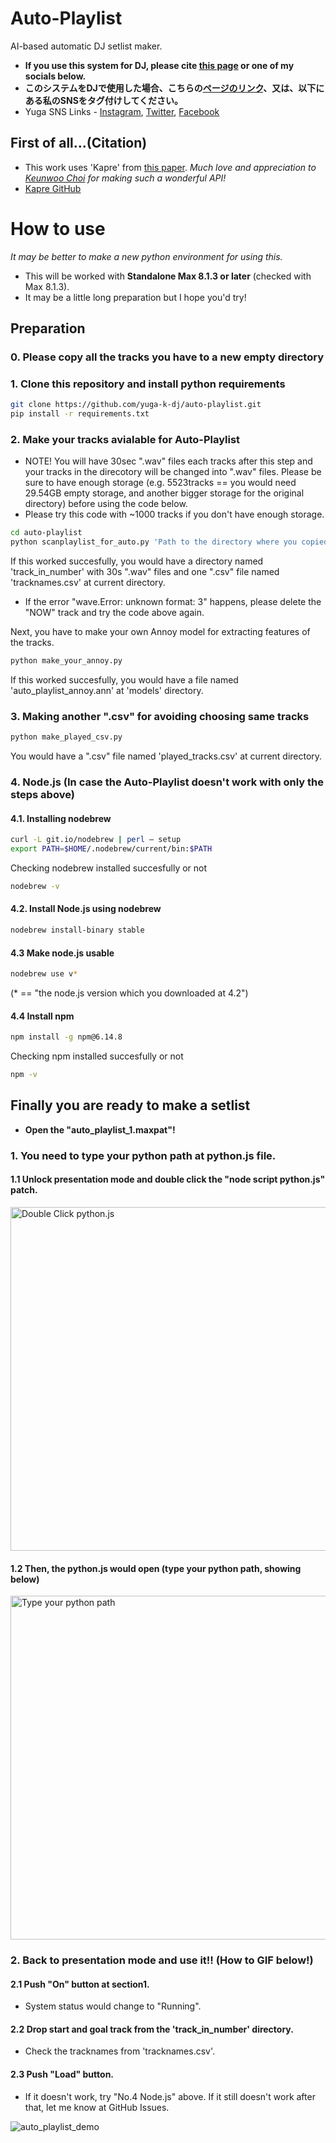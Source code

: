 # Auto-Playlist
AI-based automatic DJ setlist maker.
* **If you use this system for DJ, please cite [this page](https://github.com/yuga-k-dj/auto-playlist) or one of my socials below.**
* **このシステムをDJで使用した場合、こちらの[ページのリンク](https://github.com/yuga-k-dj/auto-playlist)、又は、以下にある私のSNSをタグ付けしてください。**
* Yuga SNS Links - [Instagram](https://www.instagram.com/yuga_k_dj/), [Twitter](https://twitter.com/yuga_k_dj), [Facebook](https://www.facebook.com/profile.php?id=100011611293394)

## First of all...(Citation)
* This work uses 'Kapre' from [this paper](https://arxiv.org/abs/1706.05781).
*Much love and appreciation to [Keunwoo Choi](https://github.com/keunwoochoi) for making such a wonderful API!*
* [Kapre GitHub](https://github.com/keunwoochoi/kapre)

# How to use
*It may be better to make a new python environment for using this.*
* This will be worked with **Standalone Max 8.1.3 or later** (checked with Max 8.1.3).
* It may be a little long preparation but I hope you'd try!

## Preparation
### 0. Please copy all the tracks you have to a new empty directory

### 1. Clone this repository and install python requirements
```sh
git clone https://github.com/yuga-k-dj/auto-playlist.git
pip install -r requirements.txt
```

### 2. Make your tracks avialable for Auto-Playlist
* NOTE! You will have 30sec ".wav" files each tracks after this step and your tracks in the direcotory will be changed into ".wav" files. Please be sure to have enough storage (e.g. 5523tracks == you would need 29.54GB empty storage, and another bigger storage for the original directory) before using the code below.
* Please try this code with ~1000 tracks if you don't have enough storage.
```sh
cd auto-playlist
python scanplaylist_for_auto.py 'Path to the directory where you copied all the tracks at step 0'
```
If this worked succesfully, you would have a directory named 'track_in_number' with 30s ".wav" files and one ".csv" file named 'tracknames.csv' at current directory.
* If the error "wave.Error: unknown format: 3" happens, please delete the "NOW" track and try the code above again.

Next, you have to make your own Annoy model for extracting features of the tracks.
```sh
python make_your_annoy.py
```
If this worked succesfully, you would have a file named 'auto_playlist_annoy.ann' at 'models' directory.

### 3. Making another ".csv" for avoiding choosing same tracks
```sh
python make_played_csv.py
```
You would have a ".csv" file named 'played_tracks.csv' at current directory.

### 4. Node.js (In case the Auto-Playlist doesn't work with only the steps above)
#### 4.1. Installing nodebrew
```sh
curl -L git.io/nodebrew | perl – setup
export PATH=$HOME/.nodebrew/current/bin:$PATH
```
Checking nodebrew installed succesfully or not
```sh
nodebrew -v
```

#### 4.2. Install Node.js using nodebrew
```sh
nodebrew install-binary stable
```

#### 4.3 Make node.js usable
```sh
nodebrew use v*
```
(* == "the node.js version which you downloaded at 4.2")

#### 4.4 Install npm
```sh
npm install -g npm@6.14.8
```
Checking npm installed succesfully or not
```sh
npm -v
```
## Finally you are ready to make a setlist
* **Open the "auto_playlist_1.maxpat"!**
### 1. You need to type your python path at python.js file.
#### 1.1 Unlock presentation mode and double click the "node script python.js" patch.
<img width="550" alt="Double Click python.js" src="https://user-images.githubusercontent.com/51949958/103168531-5045ec80-4877-11eb-8113-ee9ce817889a.png">

#### 1.2 Then, the python.js would open (type your python path, showing below)
<img width="550" alt="Type your python path" src="https://user-images.githubusercontent.com/51949958/103168429-82a31a00-4876-11eb-804c-f714538756c5.png">

### 2. Back to presentation mode and use it!! (How to GIF below!)
#### 2.1 Push "On" button at section1.
* System status would change to "Running".
#### 2.2 Drop start and goal track from the 'track_in_number' directory.
* Check the tracknames from 'tracknames.csv'.
#### 2.3 Push "Load" button.

* If it doesn't work, try "No.4 Node.js" above. If it still doesn't work after that, let me know at GitHub Issues.

![auto_playlist_demo](https://user-images.githubusercontent.com/51949958/103174832-96677400-48a8-11eb-86ec-5a9db90702a4.gif)
